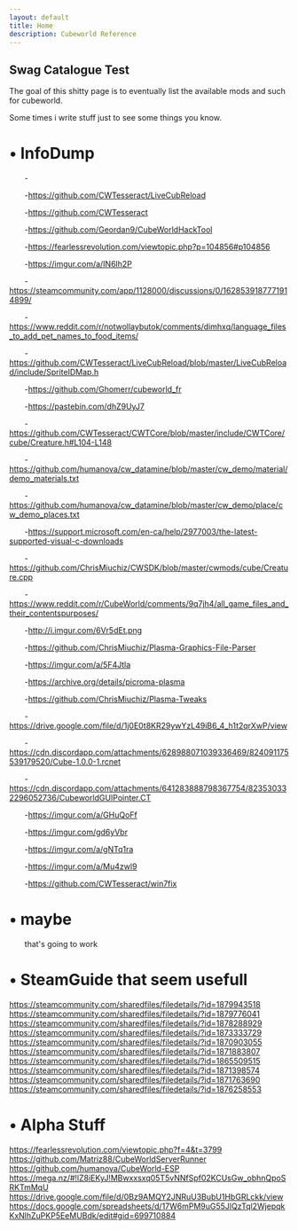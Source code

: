 ```yaml
---
layout: default
title: Home
description: Cubeworld Reference
---
```



## Swag Catalogue Test

The goal of this shitty page is to eventually list the available mods and such for cubeworld.

Some times i write stuff just to see some things you know.

# &bull; InfoDump
&nbsp;&nbsp;&nbsp;&nbsp;&nbsp;&nbsp; -[](https://github.com/ChrisMiuchiz/Cube-World-Mod-Launcher)

&nbsp;&nbsp;&nbsp;&nbsp;&nbsp;&nbsp; -https://github.com/CWTesseract/LiveCubReload

&nbsp;&nbsp;&nbsp;&nbsp;&nbsp;&nbsp; -https://github.com/CWTesseract

&nbsp;&nbsp;&nbsp;&nbsp;&nbsp;&nbsp; -https://github.com/Geordan9/CubeWorldHackTool

&nbsp;&nbsp;&nbsp;&nbsp;&nbsp;&nbsp; -https://fearlessrevolution.com/viewtopic.php?p=104856#p104856

&nbsp;&nbsp;&nbsp;&nbsp;&nbsp;&nbsp; -https://imgur.com/a/IN6lh2P

&nbsp;&nbsp;&nbsp;&nbsp;&nbsp;&nbsp; -https://steamcommunity.com/app/1128000/discussions/0/1628539187771914899/

&nbsp;&nbsp;&nbsp;&nbsp;&nbsp;&nbsp; -https://www.reddit.com/r/notwollaybutok/comments/dimhxq/language_files_to_add_pet_names_to_food_items/

&nbsp;&nbsp;&nbsp;&nbsp;&nbsp;&nbsp; -https://github.com/CWTesseract/LiveCubReload/blob/master/LiveCubReload/include/SpriteIDMap.h

&nbsp;&nbsp;&nbsp;&nbsp;&nbsp;&nbsp; -https://github.com/Ghomerr/cubeworld_fr

&nbsp;&nbsp;&nbsp;&nbsp;&nbsp;&nbsp; -https://pastebin.com/dhZ9UyJ7

&nbsp;&nbsp;&nbsp;&nbsp;&nbsp;&nbsp; -https://github.com/CWTesseract/CWTCore/blob/master/include/CWTCore/cube/Creature.h#L104-L148

&nbsp;&nbsp;&nbsp;&nbsp;&nbsp;&nbsp; -https://github.com/humanova/cw_datamine/blob/master/cw_demo/material/demo_materials.txt

&nbsp;&nbsp;&nbsp;&nbsp;&nbsp;&nbsp; -https://github.com/humanova/cw_datamine/blob/master/cw_demo/place/cw_demo_places.txt

&nbsp;&nbsp;&nbsp;&nbsp;&nbsp;&nbsp; -https://support.microsoft.com/en-ca/help/2977003/the-latest-supported-visual-c-downloads

&nbsp;&nbsp;&nbsp;&nbsp;&nbsp;&nbsp; -https://github.com/ChrisMiuchiz/CWSDK/blob/master/cwmods/cube/Creature.cpp

&nbsp;&nbsp;&nbsp;&nbsp;&nbsp;&nbsp; -https://www.reddit.com/r/CubeWorld/comments/9q7jh4/all_game_files_and_their_contentspurposes/

&nbsp;&nbsp;&nbsp;&nbsp;&nbsp;&nbsp; -http://i.imgur.com/6Vr5dEt.png

&nbsp;&nbsp;&nbsp;&nbsp;&nbsp;&nbsp; -https://github.com/ChrisMiuchiz/Plasma-Graphics-File-Parser

&nbsp;&nbsp;&nbsp;&nbsp;&nbsp;&nbsp; -https://imgur.com/a/5F4Jtla

&nbsp;&nbsp;&nbsp;&nbsp;&nbsp;&nbsp; -https://archive.org/details/picroma-plasma

&nbsp;&nbsp;&nbsp;&nbsp;&nbsp;&nbsp; -https://github.com/ChrisMiuchiz/Plasma-Tweaks

&nbsp;&nbsp;&nbsp;&nbsp;&nbsp;&nbsp; -https://drive.google.com/file/d/1j0E0t8KR29ywYzL49iB6_4_h1t2qrXwP/view

&nbsp;&nbsp;&nbsp;&nbsp;&nbsp;&nbsp; -https://cdn.discordapp.com/attachments/628988071039336469/824091175539179520/Cube-1.0.0-1.rcnet

&nbsp;&nbsp;&nbsp;&nbsp;&nbsp;&nbsp; -https://cdn.discordapp.com/attachments/641283888798367754/823530332296052736/CubeworldGUIPointer.CT

&nbsp;&nbsp;&nbsp;&nbsp;&nbsp;&nbsp; -https://imgur.com/a/GHuQoFf

&nbsp;&nbsp;&nbsp;&nbsp;&nbsp;&nbsp; -https://imgur.com/gd6yVbr

&nbsp;&nbsp;&nbsp;&nbsp;&nbsp;&nbsp; -https://imgur.com/a/gNTq1ra

&nbsp;&nbsp;&nbsp;&nbsp;&nbsp;&nbsp; -https://imgur.com/a/Mu4zwl9

&nbsp;&nbsp;&nbsp;&nbsp;&nbsp;&nbsp; -https://github.com/CWTesseract/win7fix

# &bull; maybe
&nbsp;&nbsp;&nbsp;&nbsp;&nbsp;&nbsp; that's going to work



# &bull; SteamGuide that seem usefull
https://steamcommunity.com/sharedfiles/filedetails/?id=1879943518
https://steamcommunity.com/sharedfiles/filedetails/?id=1879776041
https://steamcommunity.com/sharedfiles/filedetails/?id=1878288929
https://steamcommunity.com/sharedfiles/filedetails/?id=1873333729
https://steamcommunity.com/sharedfiles/filedetails/?id=1870903055
https://steamcommunity.com/sharedfiles/filedetails/?id=1871883807
https://steamcommunity.com/sharedfiles/filedetails/?id=1865509515
https://steamcommunity.com/sharedfiles/filedetails/?id=1871398574
https://steamcommunity.com/sharedfiles/filedetails/?id=1871763690
https://steamcommunity.com/sharedfiles/filedetails/?id=1876258553

# &bull; Alpha Stuff
https://fearlessrevolution.com/viewtopic.php?f=4&t=3799
https://github.com/Matriz88/CubeWorldServerRunner
https://github.com/humanova/CubeWorld-ESP
https://mega.nz/#!lZ8iEKyJ!MBwxxsxq05T5vNNfSpf02KCUsGw_obhnQpoSRKTmMqU
https://drive.google.com/file/d/0Bz9AMQY2JNRuU3BubU1HbGRLckk/view
https://docs.google.com/spreadsheets/d/17W6mPM9uG55JlQzTql2WjepqkKxNlhZuPKP5EeMUBdk/edit#gid=699710884
